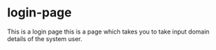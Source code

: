 # login-page
This is a login page
this is a page which takes you to take input domain details of the system user.
